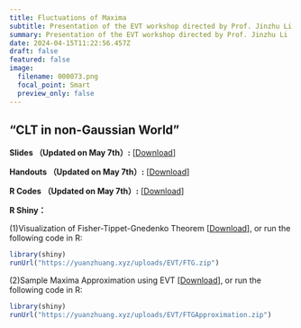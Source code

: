 ```yaml
---
title: Fluctuations of Maxima
subtitle: Presentation of the EVT workshop directed by Prof. Jinzhu Li
summary: Presentation of the EVT workshop directed by Prof. Jinzhu Li
date: 2024-04-15T11:22:56.457Z
draft: false
featured: false
image:
  filename: 000073.png
  focal_point: Smart
  preview_only: false
---
```

## “CLT in non-Gaussian World” 

**Slides （Updated on May 7th）:** [[Download](https://yuanzhuang.xyz/uploads/EVT/Slide_Chap3_Yuan_Zhuang.pdf)]


**Handouts （Updated on May 7th）:** [[Download](https://yuanzhuang.xyz/uploads/EVT/Appendix_Chap3_Yuan_Zhuang.pdf)]


**R Codes （Updated on May 7th）:** [[Download](https://yuanzhuang.xyz/uploads/EVT/EVT_Chap_3.Rmd)]

**R Shiny：**

(1)Visualization of Fisher-Tippet-Gnedenko Theorem [[Download](https://yuanzhuang.xyz/uploads/EVT/FTG.zip)], or run the following code in R:
```r
library(shiny)
runUrl("https://yuanzhuang.xyz/uploads/EVT/FTG.zip")
```

(2)Sample Maxima Approximation using EVT [[Download](https://yuanzhuang.xyz/uploads/EVT/FTGApproximation.zip)], or run the following code in R:
```r
library(shiny)
runUrl("https://yuanzhuang.xyz/uploads/EVT/FTGApproximation.zip")
```
